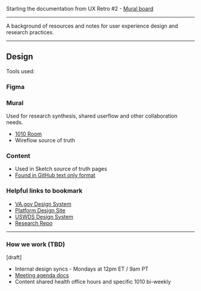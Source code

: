Starting the documentation from UX Retro #2 - [Mural board](https://app.mural.co/t/departmentofveteransaffairs9999/m/departmentofveteransaffairs9999/1709744287345/b4e1721b91ff249571787e3e267a42ba9c4de18d?sender=uadf1ed7fe7c76f0914967329)

---


A background of resources and notes for user experience design and research practices.

----

## Design 

 Tools used:




### Figma 





### Mural 

Used for research synthesis, shared userflow and other collaboration needs. 

- [1010 Room](https://app.mural.co/invitation/room/1670613238628?code=a67c337f0cd645d18b1b99d77f3743e1&sender=uadf1ed7fe7c76f0914967329)
- Wireflow source of truth



### Content 
- Used in Sketch source of truth pages
- [Found in GitHub text only format](https://github.com/department-of-veterans-affairs/va.gov-team/blob/master/products/health-care/application/va-application/10-10EZ%20Form/10-10EZ-application-copy.md)



### Helpful links to bookmark 
- [VA.gov Design System](https://design.va.gov/)
- [Platform Design Site](https://depo-platform-documentation.scrollhelp.site/research-design/design-at-va)
- [USWDS Design System](https://designsystem.digital.gov/)
- [Research Repo](https://github.com/department-of-veterans-affairs/va.gov-research-repository/projects/1)


---


### How we work (TBD)
[draft]
- Internal design syncs - Mondays at 12pm ET / 9am PT
- [Meeting agenda docs](https://github.com/department-of-veterans-affairs/va.gov-team/blob/master/products/caregivers/design/design-weekly-sync-agenda.md)
- Content shared health office hours and specific 1010 bi-weekly
